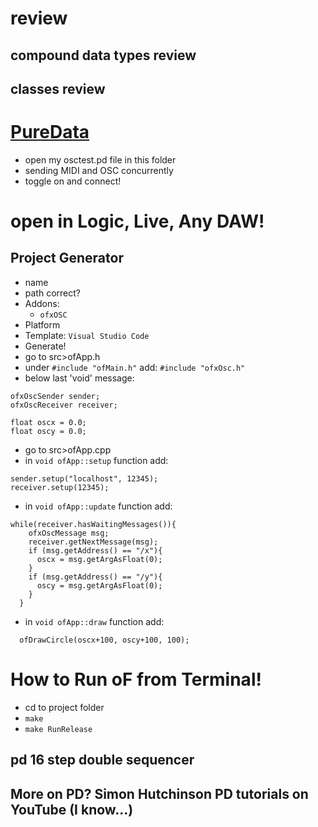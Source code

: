 # review

## compound data types review

## classes review

# [PureData](https://puredata.info/)
- open my osctest.pd file in this folder
- sending MIDI and OSC concurrently
- toggle on and connect!

# open in Logic, Live, Any DAW!

## Project Generator
- name
- path correct?
- Addons:
  - `ofxOSC`
- Platform
- Template: `Visual Studio Code`
- Generate!
- go to src>ofApp.h
- under `#include "ofMain.h"` add:
`#include "ofxOsc.h"`
- below last 'void' message:
```
ofxOscSender sender;
ofxOscReceiver receiver;

float oscx = 0.0;
float oscy = 0.0; 
```
- go to src>ofApp.cpp
- in `void ofApp::setup` function add:
```  
sender.setup("localhost", 12345);
receiver.setup(12345);
```
- in `void ofApp::update` function add:
``` 
while(receiver.hasWaitingMessages()){
    ofxOscMessage msg;
    receiver.getNextMessage(msg);
    if (msg.getAddress() == "/x"){
      oscx = msg.getArgAsFloat(0);
    }
    if (msg.getAddress() == "/y"){
      oscy = msg.getArgAsFloat(0);
    }
  }
```
- in `void ofApp::draw` function add:

`  ofDrawCircle(oscx+100, oscy+100, 100);`

# How to Run oF from Terminal!
- cd to project folder
- `make`
- `make RunRelease`

## pd 16 step double sequencer

## More on PD? Simon Hutchinson PD tutorials on YouTube (I know...)
